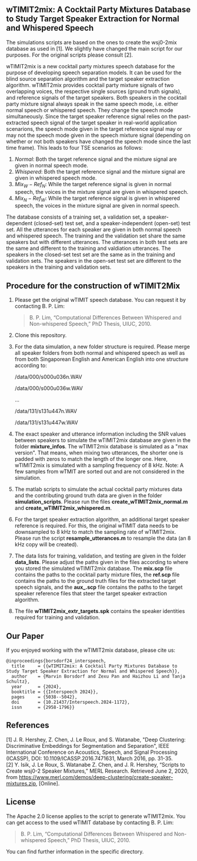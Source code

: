 wTIMIT2mix: A Cocktail Party Mixtures Database to Study Target Speaker Extraction for Normal and Whispered Speech
---
The simulations scripts are based on the ones to create the wsj0-2mix database as used in [1]. We slightly have changed the main script for our purposes. For the original scripts please consult [2].

wTIMIT2mix is a new cocktail party mixtures speech database for the purpose of developing speech separation models. It can be used for the blind source separation algorithm and the target speaker extraction algorithm. 
wTIMIT2mix provides cocktail party mixture signals of two overlapping voices, the respective single sources (ground truth signals), and reference signals of the target speakers. Both speakers in the cocktail party mixture signal always speak in the same speech mode, i.e. either normal speech or whispered speech. They change the speech mode simultaneously. Since the target speaker reference signal relies on the past-extracted speech signal of the target speaker in real-world application scenarions, the speech mode given in the target reference signal may or may not the speech mode given in the speech mixture signal (depending on whether or not both speakers have changed the speech mode since the last time frame). This leads to four TSE scenarios as follows:

1) $Normal$: Both the target reference signal and the mixture signal are given in normal speech mode.
2) $Whispered$: Both the target reference signal and the mixture signal are given in whispered speech mode.
3) $Mix_W-Ref_N$: While the target reference signal is given in normal speech, the voices in the mixture signal are given in whispered speech.
4) $Mix_N-Ref_W$: While the target reference signal is given in whispered speech, the voices in the mixture signal are given in normal speech.

The database consists of a training set, a validation set, a speaker-dependent (closed-set) test set, and a speaker-independent (open-set) test set. All the utterances for each speaker are given in both normal speech and whispered speech.
The training and the validation set share the same speakers but with different utterances. The utterances in both test sets are the same and different to the training and valdiation utterances. The speakers in the closed-set test set are the same as in the training and validation sets. The speakers in the open-set test set are different to the speakers in the training and validation sets.

## Procedure for the construction of wTIMIT2Mix

1) Please get the original wTIMIT speech database. You can request it by contacting B. P. Lim:
   > B. P. Lim, “Computational Differences Between Whispered and Non-whispered Speech,” PhD Thesis, UIUC, 2010.
2) Clone this repository.
3) For the data simulation, a new folder structure is required. Please merge all speaker folders from both normal and whispered speech as well as from both Singaporean English and American English into one structure according to:
   
   /data/000/s000u036n.WAV
   
   /data/000/s000u036w.WAV
   
   ...
   
   /data/131/s131u447n.WAV
   
   /data/131/s131u447w.WAV
   
4) The exact speaker and utterance information including the SNR values between speakers to simulate the wTIMIT2mix database are given in the folder **mixture_infos**. The wTIMIT2mix database is simulated as a "max version". That means, when mixing two utterances, the shorter one is padded with zeros to match the length of the longer one. Here, wTIMIT2mix is simulated with a sampling frequency of 8 kHz. Note: A few samples from wTMIT are sorted out and are not considered in the simulation.
5) The matlab scripts to simulate the actual cocktail party mixtures data and the contributing ground truth data are given in the folder **simulation_scripts**. Please run the files **create_wTIMIT2mix_normal.m** and **create_wTIMIT2mix_whispered.m**.
6) For the target speaker extraction algorithm, an additional target speaker reference is required. For this, the original wTIMIT data needs to be downsampled to 8 kHz to match the sampling rate of wTIMIT2mix. Please run the script **resample_utterances.m** to resample the data (an 8 kHz copy will be created).
7) The data lists for training, validation, and testing are given in the folder **data_lists**. Please adjust the paths given in the files according to where you stored the simulated wTIMIT2mix database. The **mix.scp** file contains the paths to the cocktail party mixture files, the **ref.scp** file contains the paths to the ground truth files for the extracted target speech signals, and the **aux_.scp** file contains the paths to the target speaker reference files that steer the target speaker extraction algorithm.
8) The file **wTIMIT2mix_extr_targets.spk** contains the speaker identities required for training and validation.

## Our Paper
If you enjoyed working with the wTIMIT2mix database, please cite us:
```
@inproceedings{borsdorf24_interspeech,
  title     = {{wTIMIT2mix: A Cocktail Party Mixtures Database to Study Target Speaker Extraction for Normal and Whispered Speech}},
  author    = {Marvin Borsdorf and Zexu Pan and Haizhou Li and Tanja Schultz},
  year      = {2024},
  booktitle = {{Interspeech 2024}},
  pages     = {5038--5042},
  doi       = {10.21437/Interspeech.2024-1172},
  issn      = {2958-1796}}
```

## References
[1] J. R. Hershey, Z. Chen, J. Le Roux, and S. Watanabe, "Deep Clustering: Discriminative Embeddings for Segmentation and Separation", IEEE International Conference on Acoustics, Speech, and Signal Processing (ICASSP), DOI: 10.1109/ICASSP.2016.7471631, March 2016, pp. 31-35.  
[2] Y. Isik, J. Le Roux, S. Watanabe Z. Chen, and J. R. Hershey, “Scripts to Create wsj0-2 Speaker Mixtures,” MERL Research. Retrieved June 2, 2020, from https://www.merl.com/demos/deep-clustering/create-speaker-mixtures.zip, [Online].

## License
The Apache 2.0 license applies to the script to generate wTIMIT2mix. You can get access to the used wTIMIT database by contacting B. P. Lim:
   > B. P. Lim, “Computational Differences Between Whispered and Non-whispered Speech,” PhD Thesis, UIUC, 2010.

You can find further information in the specific directory.  

